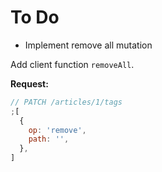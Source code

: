 # To Do

- Implement remove all mutation

Add client function `removeAll`.

**Request:**

```js
// PATCH /articles/1/tags
;[
  {
    op: 'remove',
    path: '',
  },
]
```
